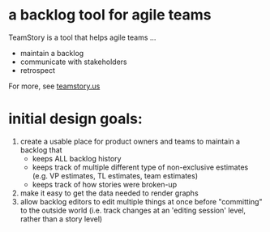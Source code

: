 a backlog tool for agile teams
========

TeamStory is a tool that helps agile teams ...
  * maintain a backlog
  * communicate with stakeholders
  * retrospect


For more, see [teamstory.us](http://teamstory.us)

initial design goals: 
========

1. create a usable place for product owners and teams to maintain a backlog that 
    * keeps ALL backlog history
     * keeps track of multiple different type of non-exclusive estimates (e.g. VP estimates, TL estimates, team estimates)
   * keeps track of how stories were broken-up
2. make it easy to get the data needed to render graphs
3. allow backlog editors to edit multiple things at once before "committing" to the outside world (i.e. track changes at an 'editing session' level, rather than a story level)
